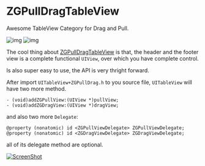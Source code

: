ZGPullDragTableView
===================

Awesome TableView Category for Drag and Pull.

![img](https://raw.github.com/zhigang1992/ZGPullDragTableView/master/ScreenShots/Screen%20Shot%202013-02-26%20at%203.23.23%20PM.png)
![img](https://raw.github.com/zhigang1992/ZGPullDragTableView/master/ScreenShots/Screen%20Shot%202013-02-26%20at%203.23.44%20PM.png)


The cool thing about [ZGPullDragTableView][] is that, the header and the footer view is a complete functional `UIView`,
over which you have complete control.

Is also super easy to use, the API is very thright forward.    


After import `UITableView+ZGPullDrag.h` to you source file, `UITableView` will have two more method.

```
- (void)addZGPullView:(UIView *)pullView;
- (void)addZGDragView:(UIView *)dragView;
```

and also two more `Delegate`:

```
@property (nonatomic) id <ZGPullViewDelegate> ZGPullViewDelegate;
@property (nonatomic) id <ZGDragViewDelegate> ZGDragViewDelegate;
```

all of its delegate method are optional.

[![ScreenShot](https://raw.github.com/zhigang1992/ZGPullDragTableView/master/ScreenShots/Screen%20Shot%202013-02-26%20at%203.30.47%20PM.png)](http://youtu.be/1LU7k563Cmo)


[ZGPullDragTableView]: https://github.com/zhigang1992/ZGPullDragTableView
